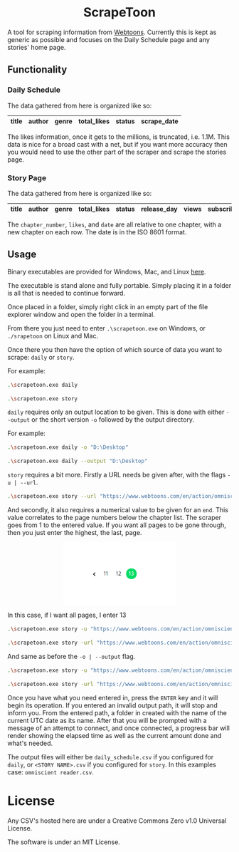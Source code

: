 <h1 style="text-align: center;">ScrapeToon</h1>

A tool for scraping information from [Webtoons](https://www.webtoons.com/). Currently this is kept as generic as possible and focuses on the Daily Schedule page and any stories' home page.

## Functionality

### Daily Schedule

The data gathered from here is organized like so:

|title|author|genre|total_likes|status| scrape_date|
|:---:|:----:|:---:|:---------:|:----:|:----------:|

The likes information, once it gets to the millions, is truncated, i.e. 1.1M. This data is nice for a broad cast with a net, but if you want more accuracy then you would need to use the other part of the scraper and scrape the stories page.

### Story Page

The data gathered from here is organized like so:

|title|author|genre|total_likes|status|release_day|views|subscribers|rating|chapter_number|likes|date| scrape_date|
|:---:|:----:|:---:|:---------:|:----:|:---------:|:---:|:---------:|:----:|:------------:|:---:|:--:|:----------:|

The `chapter_number`, `likes`, and `date` are all relative to one chapter, with a new chapter on each row. The date is in the ISO 8601 format.

## Usage

Binary executables are provided for Windows, Mac, and Linux [here](https://github.com/RoloEdits/webtoon-scraper/releases).

The executable is stand alone and fully portable. Simply placing it in a folder is all that is needed to continue forward.

Once placed in a folder, simply right click in an empty part of the file explorer window and open the folder in a terminal.

From there you just need to enter `.\scrapetoon.exe` on Windows, or `./srapetoon` on Linux and Mac.

Once there you then have the option of which source of data you want to scrape: `daily` or `story`.

For example:

```bash
.\scrapetoon.exe daily
```

```bash
.\scrapetoon.exe story
```

`daily` requires only an output location to be given. This is done with either `--output` or the short version `-o` followed by the output directory.

For example:

```bash
.\scrapetoon.exe daily -o "D:\Desktop"
```

```bash
.\scrapetoon.exe daily --output "D:\Desktop"
```

`story` requires a bit more. Firstly a URL needs be given after, with the flags `-u | --url`.

```bash
.\scrapetoon.exe story --url "https://www.webtoons.com/en/action/omniscient-reader/list?title_no=2154"
```

And secondly, it also requires a numerical value to be given for an `end`. This value correlates to the page numbers below the chapter list. The scraper goes from 1 to the entered value. If you want all pages to be gone through, then you just enter the highest, the last, page.

<img src="imgs/omniscient_reader_page_numbers.png" style="display: block; margin-left: auto; margin-right: auto; width: 50%;: center">

In this case, if I want all pages, I enter 13

```bash
.\scrapetoon.exe story -u "https://www.webtoons.com/en/action/omniscient-reader/list?title_no=2154" -e 13
```

```bash
.\scrapetoon.exe story -url "https://www.webtoons.com/en/action/omniscient-reader/list?title_no=2154" --end-page 13
```

And same as before the `-o | --output` flag.

```bash
.\scrapetoon.exe story -u "https://www.webtoons.com/en/action/omniscient-reader/list?title_no=2154" -e 13 -o "D:\Desktop"
```

```bash
.\scrapetoon.exe story -url "https://www.webtoons.com/en/action/omniscient-reader/list?title_no=2154" --end-page 13 --output "D:\Desktop"
```

Once you have what you need entered in, press the `ENTER` key and it will begin its operation. If you entered an invalid output path, it will stop and inform you. From the entered path, a folder in created with the name of the current UTC date as its name. After that you will be prompted with a message of an attempt to connect, and once connected, a progress bar will render showing the elapsed time as well as the current amount done and what's needed.

The output files will either be `daily_schedule.csv` if you configured for `daily`, or `<STORY NAME>.csv` if you configured for `story`. In this examples case: `omniscient reader.csv`.

# License

Any CSV's hosted here are under a Creative Commons Zero v1.0 Universal License.

The software is under an MIT License.
